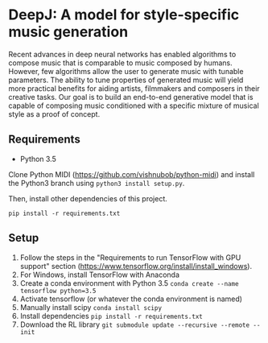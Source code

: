# DeepJ: A model for style-specific music generation
Recent advances in deep neural networks has enabled algorithms to compose music that is comparable to music composed by humans. However, few algorithms allow the user to generate music with tunable parameters. The ability to tune properties of generated music will yield more practical benefits for aiding artists, filmmakers and composers in their creative tasks. Our goal is to build an end-to-end generative model that is capable of composing music conditioned with a specific mixture of musical style as a proof of concept.

## Requirements
- Python 3.5

Clone Python MIDI (https://github.com/vishnubob/python-midi) and install the
Python3 branch using `python3 install setup.py`.

Then, install other dependencies of this project.
```
pip install -r requirements.txt
```
## Setup
1. Follow the steps in the "Requirements to run TensorFlow with GPU support" section (https://www.tensorflow.org/install/install_windows).
2. For Windows, install TensorFlow with Anaconda
3. Create a conda environment with Python 3.5 ```conda create --name tensorflow python=3.5```
4. Activate tensorflow (or whatever the conda environment is named)
5. Manually install scipy ```conda install scipy```
6. Install dependencies ```pip install -r requirements.txt```
7. Download the RL library ```git submodule update --recursive --remote --init```
